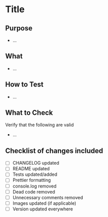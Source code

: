 # Title

## Purpose

- ...

## What

- ...

## How to Test

- ...

## What to Check

Verify that the following are valid

- ...

## Checklist of changes included

- [ ] CHANGELOG updated
- [ ] README updated
- [ ] Tests updated/added
- [ ] Prettier formatting
- [ ] console.log removed
- [ ] Dead code removed
- [ ] Unnecessary comments removed
- [ ] Images updated (if applicable)
- [ ] Version updated everywhere

